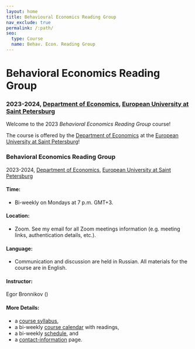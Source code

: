 ```yaml
---
layout: home
title: Behavioural Economics Reading Group
nav_exclude: true
permalink: /:path/
seo:
  type: Course
  name: Behav. Econ. Reading Group
---
```


# Behavioral Economics Reading Group
### 2023-2024, [Department of Economics](https://eusp.org/en/econ), [European University at Saint Petersburg](https://eusp.org/en)

Welcome to the 2023 _Behavioral Economics Reading Group_ course!  

The course is offered by the [Department of Economics](https://eusp.org/en/econ) at the [European University at Saint Petersburg](https://eusp.org/en)! 



### Behavioral Economics Reading Group
2023-2024, [Department of Economics](https://eusp.org/en/econ), [European University at Saint Petersburg](https://eusp.org/en)

#### Time: 
- Bi-weekly on Mondays at 7 p.m. GMT+3.

#### Location: 
- Zoom. See my email for all Zoom meetings information (e.g. meeting links, authentication details, etc.).

#### Language: 
- Communication and discussion are held in Russian. All materials for the course are in English.

#### Instructor: 
Egor Bronnikov ()

#### More Details: 
- a [course syllabus](about.md),
- a bi-weekly [course calendar](calendar.md) with readings,
- a bi-weekly [schedule](schedule.md), and 
- a [contact-information](staff.md) page.


